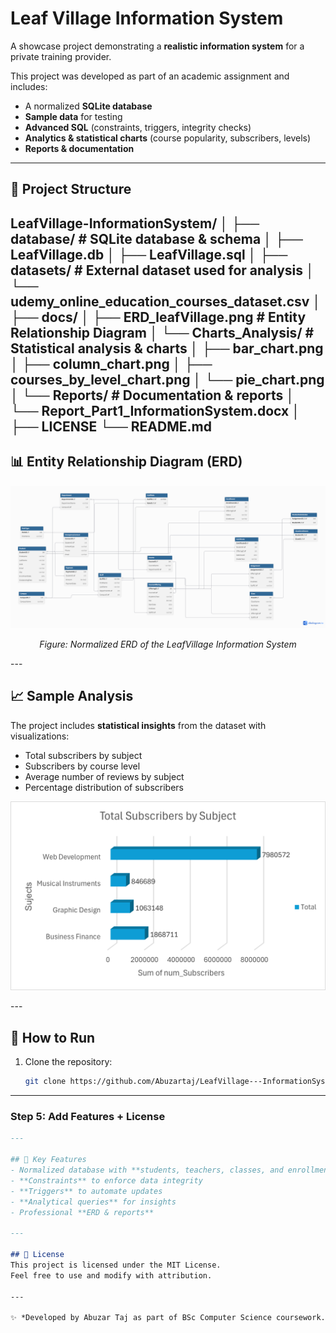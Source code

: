 # Leaf Village Information System

A showcase project demonstrating a **realistic information system** for a private training provider.  

This project was developed as part of an academic assignment and includes:  
- A normalized **SQLite database**  
- **Sample data** for testing  
- **Advanced SQL** (constraints, triggers, integrity checks)  
- **Analytics & statistical charts** (course popularity, subscribers, levels)  
- **Reports & documentation**  

---

## 📂 Project Structure


LeafVillage-InformationSystem/
│
├── database/ # SQLite database & schema
│ ├── LeafVillage.db
│ ├── LeafVillage.sql
│
├── datasets/ # External dataset used for analysis
│ └── udemy_online_education_courses_dataset.csv
│
├── docs/
│ ├── ERD_leafVillage.png # Entity Relationship Diagram
│ └── Charts_Analysis/ # Statistical analysis & charts
│ ├── bar_chart.png
│ ├── column_chart.png
│ ├── courses_by_level_chart.png
│ └── pie_chart.png
│ └── Reports/ # Documentation & reports
│ └── Report_Part1_InformationSystem.docx
│
├── LICENSE
└── README.md
---

## 📊 Entity Relationship Diagram (ERD)

<p align="center">
  <img src="docs/ERD_leafVillage.png" alt="Entity Relationship Diagram" width="800"/>
</p>

<p align="center"><em>Figure: Normalized ERD of the LeafVillage Information System</em></p>
---

## 📈 Sample Analysis

The project includes **statistical insights** from the dataset with visualizations:

- Total subscribers by subject  
- Subscribers by course level  
- Average number of reviews by subject  
- Percentage distribution of subscribers  

<p align="center">
  <img src="docs/Charts_Analysis/bar_chart.png" alt="Bar Chart Example" width="600"/>
</p>
---

## 🚀 How to Run

1. Clone the repository:  
   ```bash
   git clone https://github.com/Abuzartaj/LeafVillage---InformationSystem.git

---

### Step 5: Add Features + License
```markdown
---

## 📌 Key Features
- Normalized database with **students, teachers, classes, and enrollments**  
- **Constraints** to enforce data integrity  
- **Triggers** to automate updates  
- **Analytical queries** for insights  
- Professional **ERD & reports**  

---

## 📜 License
This project is licensed under the MIT License.  
Feel free to use and modify with attribution.  

---

✨ *Developed by Abuzar Taj as part of BSc Computer Science coursework.*  


